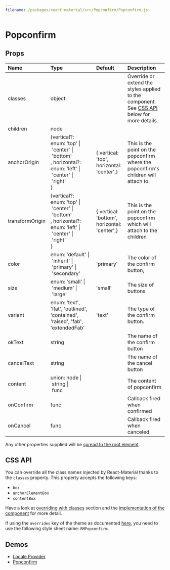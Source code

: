 ```yaml
---
filename: /packages/react-material/src/Popconfirm/Popconfirm.js
---
```


<!--- This documentation is automatically generated, do not try to edit it. -->

# Popconfirm



## Props

| Name | Type | Default | Description |
|:-----|:-----|:--------|:------------|
| <span class="prop-name">classes</span> | <span class="prop-type">object |  | Override or extend the styles applied to the component. See [CSS API](#css-api) below for more details. |
| <span class="prop-name">children</span> | <span class="prop-type">node |  |  |
| <span class="prop-name">anchorOrigin</span> | <span class="prop-type">{vertical?: enum:&nbsp;'top'&nbsp;&#124;<br>&nbsp;'center'&nbsp;&#124;<br>&nbsp;'bottom'<br>, horizontal?: enum:&nbsp;'left'&nbsp;&#124;<br>&nbsp;'center'&nbsp;&#124;<br>&nbsp;'right'<br>} | <span class="prop-default">{  vertical: 'top',  horizontal: 'center',}</span> | This is the point on the popconfirm where the popconfirm's children will attach to. |
| <span class="prop-name">transformOrigin</span> | <span class="prop-type">{vertical?: enum:&nbsp;'top'&nbsp;&#124;<br>&nbsp;'center'&nbsp;&#124;<br>&nbsp;'bottom'<br>, horizontal?: enum:&nbsp;'left'&nbsp;&#124;<br>&nbsp;'center'&nbsp;&#124;<br>&nbsp;'right'<br>} | <span class="prop-default">{  vertical: 'bottom',  horizontal: 'center',}</span> | This is the point on the popconfirm which will attach to the children |
| <span class="prop-name">color</span> | <span class="prop-type">enum:&nbsp;'default'&nbsp;&#124;<br>&nbsp;'inherit'&nbsp;&#124;<br>&nbsp;'primary'&nbsp;&#124;<br>&nbsp;'secondary'<br> | <span class="prop-default">'primary'</span> | The color of the confirm button, |
| <span class="prop-name">size</span> | <span class="prop-type">enum:&nbsp;'small'&nbsp;&#124;<br>&nbsp;'medium'&nbsp;&#124;<br>&nbsp;'large'<br> | <span class="prop-default">'small'</span> | The size of buttons |
| <span class="prop-name">variant</span> | <span class="prop-type">enum:&nbsp;'text', 'flat', 'outlined', 'contained', 'raised', 'fab', 'extendedFab'<br> | <span class="prop-default">'text'</span> | The type of the confirm button. |
| <span class="prop-name">okText</span> | <span class="prop-type">string |  | The name of the confirm button |
| <span class="prop-name">cancelText</span> | <span class="prop-type">string |  | The name of the cancel button |
| <span class="prop-name">content</span> | <span class="prop-type">union:&nbsp;node&nbsp;&#124;<br>&nbsp;string&nbsp;&#124;<br>&nbsp;func<br> |  | The content of popconfirm |
| <span class="prop-name">onConfirm</span> | <span class="prop-type">func |  | Callback fired when confirmed |
| <span class="prop-name">onCancel</span> | <span class="prop-type">func |  | Callback fired when canceled |

Any other properties supplied will be [spread to the root element](/guides/api#spread).

## CSS API

You can override all the class names injected by React-Material thanks to the `classes` property.
This property accepts the following keys:
- `box`
- `anchorElementBox`
- `contentBox`

Have a look at [overriding with classes](/customization/overrides#overriding-with-classes) section
and the [implementation of the component](http://git.dev.sh.ctripcorp.com/sixthquake/react-material/tree/develop/packages/react-material/src/Popconfirm/Popconfirm.js)
for more detail.

If using the `overrides` key of the theme as documented
[here](/customization/themes#customizing-all-instances-of-a-component-type),
you need to use the following style sheet name: `RMPopconfirm`.

## Demos

- [Locale Provider](/demos/locale-provider)
- [Popconfirm](/demos/popconfirm)

